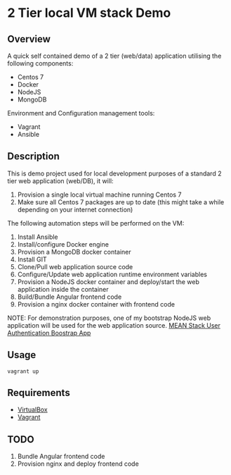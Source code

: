 # 2 Tier local VM stack Demo
## Overview
A quick self contained demo of a 2 tier (web/data) application utilising the following components:
+ Centos 7
+ Docker
+ NodeJS
+ MongoDB

Environment and Configuration management tools:
+ Vagrant
+ Ansible


## Description
This is demo project used for local development purposes of a standard 2 tier web application (web/DB), it will:
1. Provision a single local virtual machine running Centos 7
2. Make sure all Centos 7 packages are up to date (this might take a while depending on your internet connection)


The following automation steps will be performed on the VM:
1. Install Ansible
2. Install/configure Docker engine
3. Provision a MongoDB docker container
4. Install GIT
5. Clone/Pull web application source code
6. Configure/Update web application runtime environment variables
7. Provision a NodeJS docker container and deploy/start the web application inside the container
8. Build/Bundle Angular frontend code
9. Provision a nginx docker container with frontend code

NOTE: For demonstration purposes, one of my bootstrap NodeJS web application will be used for the web application source.
[MEAN Stack User Authentication Boostrap App](https://github.com/minhnpham/meanauthapp)

## Usage
`vagrant up`


## Requirements
+ [VirtualBox](https://www.virtualbox.org)
+ [Vagrant](https://www.vagrantup.com)


## TODO
1. Bundle Angular frontend code
2. Provision nginx and deploy frontend code
